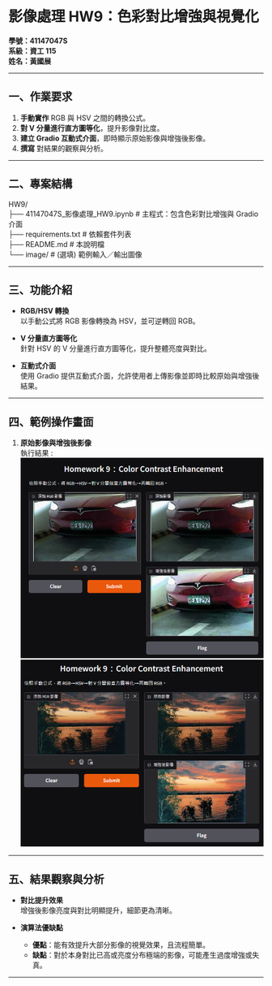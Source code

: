 # 影像處理 HW9：色彩對比增強與視覺化

**學號：41147047S  
系級：資工 115  
姓名：黃國展**

---

## 一、作業要求

1. **手動實作** RGB 與 HSV 之間的轉換公式。  
2. **對 V 分量進行直方圖等化**，提升影像對比度。  
3. **建立 Gradio 互動式介面**，即時顯示原始影像與增強後影像。  
4. **撰寫** 對結果的觀察與分析。

---

## 二、專案結構

HW9/  
├── 41147047S_影像處理_HW9.ipynb  # 主程式：包含色彩對比增強與 Gradio 介面  
├── requirements.txt              # 依賴套件列表  
├── README.md                     # 本說明檔  
└── image/                        # (選填) 範例輸入／輸出圖像  

---

## 三、功能介紹

- **RGB/HSV 轉換**  
  以手動公式將 RGB 影像轉換為 HSV，並可逆轉回 RGB。

- **V 分量直方圖等化**  
  針對 HSV 的 V 分量進行直方圖等化，提升整體亮度與對比。

- **互動式介面**  
  使用 Gradio 提供互動式介面，允許使用者上傳影像並即時比較原始與增強後結果。

---

## 四、範例操作畫面

1. **原始影像與增強後影像**  
    執行結果 : \
    ![image](./image/result.png)
    ![image](./image/result1.png)

---

## 五、結果觀察與分析

- **對比提升效果**  
  增強後影像亮度與對比明顯提升，細節更為清晰。

- **演算法優缺點**  
  - **優點**：能有效提升大部分影像的視覺效果，且流程簡單。  
  - **缺點**：對於本身對比已高或亮度分布極端的影像，可能產生過度增強或失真。

---

